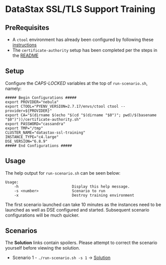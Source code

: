 # DataStax SSL/TLS Support Training

## PreRequisites

* A `ctool` environment has already been configured by following these [instructions](https://docsreview.sjc.dsinternal.org/en/dse/doc/ctool/ctool/ctoolGettingStarted.html#ctoolGettingStarted)
* The `certificate-authority` setup has been completed per the steps in the [README](../README.md#setup)

## Setup

Configure the _CAPS-LOCKED_ variables at the top of `run-scenario.sh`, namely:

```
##### Begin Configurations #####
export PROVIDER="nebula"
export CTOOL="PYENV_VERSION=2.7.17/envs/ctool ctool --provider=${PROVIDER}"
export CA="$(dirname $(echo "$(cd "$(dirname "$0")"; pwd)/$(basename "$0")"))/certificate-authority.sh"
export PASSWORD="cassandra"
export TMP="/tmp"
CLUSTER_NAME="datastax-ssl-training"
INSTANCE_TYPE="c4.large"
DSE_VERSION="6.8.9"
##### End Configurations #####
```

## Usage

The help output for `run-scenario.sh` can be seen below:

```
Usage:
    -h                        Display this help message.
    -s <number>               Scenario to run
    -x                        Destroy training environment
```

The first scenario launched can take 10 minutes as the instances need to be launched as well as DSE configured and started. Subsequent scenario configurations will be much quicker.

## Scenarios

The **Solution** links contain spoilers. Please attempt to correct the scenario yourself before viewing the solution.

* Scenario 1 - `./run-scenario.sh -s 1` -> [Solution](scenarios/scenario1/SOLUTION.md)
